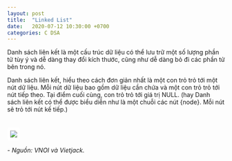 ```yaml
---
layout: post
title:  "Linked List"
date:   2020-07-12 10:30:00 +0700
categories: C DSA
---
```

Danh sách liên kết là một cấu trúc dữ liệu có thể lưu trữ một số lượng phần tử tùy ý và dễ dàng thay đổi kích thước, cũng như dễ dàng bỏ đi các phần tử bên trong nó.

Danh sách liên kết, hiểu theo cách đơn giản nhất là một con trỏ trỏ tới một nút dữ liệu. Mỗi nút dữ liệu bao gồm dữ liệu cần chứa và một con trỏ trỏ tới nút tiếp theo. Tại điểm cuối cùng, con trỏ trỏ tới giá trị NULL. (hay Danh sách liên kết có thể được biểu diễn như là một chuỗi các nút {node}. Mỗi nút sẽ trỏ tới nút kế tiếp.)

<img style="margin-top: 20px; padding: 7px; border-radius: 5px; background: white;" src="https://vietjack.com/cau-truc-du-lieu-va-giai-thuat/images/linked_list.jpg">

*- Nguồn: VNOI và Vietjack.*
